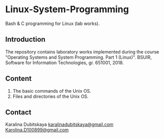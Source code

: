 # Linux-System-Programming
Bash &amp; C programming for Linux (lab works).

## Introduction
The repository contains laboratory works implemented during the course
"Operating Systems and System Programming. Part 1 (Linux)".
BSUIR, Software for Information Technologies, gr. 651001, 2018.

## Content
1. The basic commands of the Unix OS.
2. Files and directories of the Unix OS.

## Contact
Karalina Dubitskaya
karalinadubitskaya@gmail.com
Karolina.D100899@gmail.com
